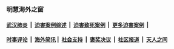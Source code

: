 
### 明慧海外之窗

####  [武汉肺炎](indexes/365.md?t=06122101) &nbsp;|&nbsp;  [迫害案例综述](indexes/328.md?t=06122101) &nbsp;|&nbsp; [迫害致死案例](indexes/277.md?t=06122101)  &nbsp;|&nbsp; [更多迫害案例](indexes/81.md?t=06122101)  &nbsp;|&nbsp; 
####  [时事评论](indexes/19.md?t=06122101) &nbsp;|&nbsp; [海外简讯](indexes/245.md?t=06122101)&nbsp;|&nbsp;  [社会支持](indexes/140.md?t=06122101) &nbsp;|&nbsp; [褒奖决议](indexes/282.md?t=06122101) &nbsp;|&nbsp; [社区报道](indexes/91.md?t=06122101)  &nbsp;|&nbsp; [天人之间](indexes/78.md?t=06122101) 

